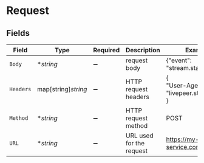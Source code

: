 # Request


## Fields

| Field                               | Type                                | Required                            | Description                         | Example                             |
| ----------------------------------- | ----------------------------------- | ----------------------------------- | ----------------------------------- | ----------------------------------- |
| `Body`                              | **string*                           | :heavy_minus_sign:                  | request body                        | {"event": "stream.started"}         |
| `Headers`                           | map[string]*string*                 | :heavy_minus_sign:                  | HTTP request headers                | {<br/>"User-Agent": "livepeer.studio"<br/>} |
| `Method`                            | **string*                           | :heavy_minus_sign:                  | HTTP request method                 | POST                                |
| `URL`                               | **string*                           | :heavy_minus_sign:                  | URL used for the request            | https://my-service.com/webhook      |